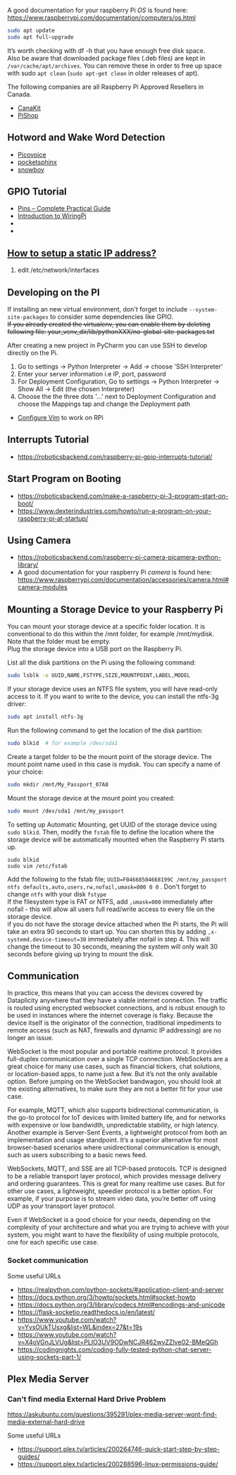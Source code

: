 A good documentation for your raspberry Pi _OS_ is found here: https://www.raspberrypi.com/documentation/computers/os.html <br />

```bash
sudo apt update
sudo apt full-upgrade
```
It’s worth checking with df -h that you have enough free disk space.<br />
Also be aware that downloaded package files (.deb files) are kept in `/var/cache/apt/archives`. You can remove these in order to free up space 
with sudo `apt clean` (`sudo apt-get clean` in older releases of apt). 

The following companies are all Raspberry Pi Approved Resellers in Canada.
* [CanaKit](https://www.canakit.com/)
* [PiShop](https://www.pishop.ca/)

## Hotword and Wake Word Detection
* [Picovoice](https://github.com/Picovoice/porcupine)
* [pocketsphinx](https://github.com/cmusphinx/pocketsphinx)
* [snowboy](https://github.com/seasalt-ai/snowboy)

## GPIO Tutorial
* [Pins – Complete Practical Guide](https://roboticsbackend.com/raspberry-pi-3-pins/)
* [Introduction to WiringPi](https://roboticsbackend.com/introduction-to-wiringpi-for-raspberry-pi/)
* []()
* []()


## [How to setup a static IP address?](https://thepihut.com/blogs/raspberry-pi-tutorials/16683276-how-to-setup-a-static-ip-address-on-your-raspberry-pi)
1. edit /etc/network/interfaces

## Developing on the PI
If installing an new virtual environment, don't forget to include `--system-site-packages` to consider some dependencies like GPIO.<br />
<s>If you already created the virtualenv, you can enable them by deleting following file:
your_venv_dir/lib/pythonXXX/no-global-site-packages.txt</s><pr />

After creating a new project in PyCharm you can use SSH to develop directly on the Pi.
1. Go to settings -> Python Interpreter -> Add -> choose 'SSH Interpreter'
2. Enter your server information i.e IP, port, password 
3. For Deployment Configuration, Go to settings -> Python Interpreter -> Show All -> Edit (the chosen Interpreter)
4. Choose the the three dots '...' next to Deployment Configuration and choose the Mappings tap and change the Deployment path


* [Configure Vim](https://roboticsbackend.com/install-use-vim-raspberry-pi/) to work on RPi


## Interrupts Tutorial
* https://roboticsbackend.com/raspberry-pi-gpio-interrupts-tutorial/

## Start Program on Booting
* https://roboticsbackend.com/make-a-raspberry-pi-3-program-start-on-boot/
* https://www.dexterindustries.com/howto/run-a-program-on-your-raspberry-pi-at-startup/

## Using Camera
* https://roboticsbackend.com/raspberry-pi-camera-picamera-python-library/
* A good documentation for your raspberry Pi _camera_ is found here: https://www.raspberrypi.com/documentation/accessories/camera.html#camera-modules

## Mounting a Storage Device to your Raspberry Pi
You can mount your storage device at a specific folder location. It is conventional to do this within the /mnt folder, for example /mnt/mydisk. Note that the folder must be empty.<br>
Plug the storage device into a USB port on the Raspberry Pi.<br>

List all the disk partitions on the Pi using the following command:
```bash
sudo lsblk -o UUID,NAME,FSTYPE,SIZE,MOUNTPOINT,LABEL,MODEL
```
If your storage device uses an NTFS file system, you will have read-only access to it. If you want to write to the device, you can install the ntfs-3g driver:
```bash
sudo apt install ntfs-3g
```
Run the following command to get the location of the disk partition:
```bash
sudo blkid  # for example /dev/sda1
```
Create a target folder to be the mount point of the storage device. The mount point name used in this case is mydisk. You can specify a name of your choice:
```bash
sudo mkdir /mnt/My_Passport_07A8
```
Mount the storage device at the mount point you created:
```bash
sudo mount /dev/sda1 /mnt/my_passport
```

To setting up Automatic Mounting, get UUID of the storage device using `sudo blkid`. Then, modify the `fstab` file to define the location where the storage device will be automatically mounted when the Raspberry Pi starts up.
```
sudo blkid
sudo vim /etc/fstab
```
Add the following to the fstab file; `UUID=F04668504668199C /mnt/my_passport ntfs defaults,auto,users,rw,nofail,umask=000 0 0` . Don't forget to change `ntfs` with your disk `fstype`  <br />
If the filesystem type is FAT or NTFS, add `,umask=000` immediately after nofail - this will allow all users full read/write access to every file on the storage device.<br />
if you do not have the storage device attached when the Pi starts, the Pi will take an extra 90 seconds to start up. You can shorten this by adding `,x-systemd.device-timeout=30` immediately after nofail in step 4. This will change the timeout to 30 seconds, meaning the system will only wait 30 seconds before giving up trying to mount the disk. 

## Communication
In practice, this means that you can access the devices covered by Dataplicity anywhere that they have a viable internet connection. The traffic is routed using encrypted websocket connections, and is robust enough to be used in instances where the internet coverage is flaky. Because the device itself is the originator of the connection, traditional impediments to remote access (such as NAT, firewalls and dynamic IP addressing) are no longer an issue.<br />

WebSocket is the most popular and portable realtime protocol. It provides full-duplex communication over a single TCP connection. WebSockets are a great choice for many use cases, such as financial tickers, chat solutions, or location-based apps, to name just a few. But it’s not the only available option. Before jumping on the WebSocket bandwagon, you should look at the existing alternatives, to make sure they are not a better fit for your use case.<br />

For example, MQTT, which also supports bidirectional communication, is the go-to protocol for IoT devices with limited battery life, and for networks with expensive or low bandwidth, unpredictable stability, or high latency. Another example is Server-Sent Events, a lightweight protocol from both an implementation and usage standpoint. It’s a superior alternative for most browser-based scenarios where unidirectional communication is enough, such as users subscribing to a basic news feed. <br />

WebSockets, MQTT, and SSE are all TCP-based protocols. TCP is designed to be a reliable transport layer protocol, which provides message delivery and ordering guarantees. This is great for many realtime use cases. But for other use cases, a lightweight, speedier protocol is a better option. For example, if your purpose is to stream video data, you’re better off using UDP as your transport layer protocol.<br />

Even if WebSocket is a good choice for your needs, depending on the complexity of your architecture and what you are trying to achieve with your system, you might want to have the flexibility of using multiple protocols, one for each specific use case. <br />

### Socket communication
Some useful URLs
* https://realpython.com/python-sockets/#application-client-and-server
* https://docs.python.org/3/howto/sockets.html#socket-howto
* https://docs.python.org/3/library/codecs.html#encodings-and-unicode
* https://flask-socketio.readthedocs.io/en/latest/
* https://www.youtube.com/watch?v=YvsOUkTUsxg&list=WL&index=27&t=19s
* https://www.youtube.com/watch?v=X4oVGnJLVUg&list=PLIO3UV9ODwNCJR462wvZZlve02-BMeQGh
* https://codingnights.com/coding-fully-tested-python-chat-server-using-sockets-part-1/

## Plex Media Server
### Can't find media External Hard Drive Problem
https://askubuntu.com/questions/395291/plex-media-server-wont-find-media-external-hard-drive

Some useful URLs
* https://support.plex.tv/articles/200264746-quick-start-step-by-step-guides/
* https://support.plex.tv/articles/200288596-linux-permissions-guide/

